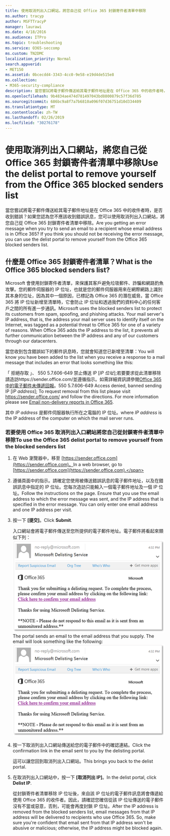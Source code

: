 ```yaml
---
title: 使用取消列出入口網站，將您自己從 Office 365 封鎖寄件者清單中移除
ms.author: tracyp
author: MSFTTracyP
manager: laurawi
ms.date: 4/18/2016
ms.audience: ITPro
ms.topic: troubleshooting
ms.service: O365-seccomp
ms.custom: TN2DMC
localization_priority: Normal
search.appverid:
- MET150
ms.assetid: 0bcecdd4-3343-4cc0-9e58-e19d4de515e8
ms.collection:
- M365-security-compliance
description: 當您嘗試將電子郵件傳送給其電子郵件地址是在 Office 365 中的收件者時，是否收到錯誤？如果您認為您不應該收到錯誤訊息，您可以使用取消列出入口網站，將您自己從 Office 365 封鎖寄件者清單中移除。
ms.openlocfilehash: 9b4834ae474d781497043bd8800879c57f36d785
ms.sourcegitcommit: 686bc9a8f7a7b6810a096f07d36751d10d334409
ms.translationtype: MT
ms.contentlocale: zh-TW
ms.lasthandoff: 02/26/2019
ms.locfileid: "30276178"
---
```

# <a name="use-the-delist-portal-to-remove-yourself-from-the-office-365-blocked-senders-list"></a><span data-ttu-id="79eba-104">使用取消列出入口網站，將您自己從 Office 365 封鎖寄件者清單中移除</span><span class="sxs-lookup"><span data-stu-id="79eba-104">Use the delist portal to remove yourself from the Office 365 blocked senders list</span></span>

<span data-ttu-id="79eba-p102">當您嘗試將電子郵件傳送給其電子郵件地址是在 Office 365 中的收件者時，是否收到錯誤？如果您認為您不應該收到錯誤訊息，您可以使用取消列出入口網站，將您自己從 Office 365 封鎖寄件者清單中移除。</span><span class="sxs-lookup"><span data-stu-id="79eba-p102">Are you getting an error message when you try to send an email to a recipient whose email address is in Office 365? If you think you should not be receiving the error message, you can use the delist portal to remove yourself from the Office 365 blocked senders list.</span></span>
  
## <a name="what-is-the-office-365-blocked-senders-list"></a><span data-ttu-id="79eba-107">什麼是 Office 365 封鎖寄件者清單？</span><span class="sxs-lookup"><span data-stu-id="79eba-107">What is the Office 365 blocked senders list?</span></span>

<span data-ttu-id="79eba-p103">Microsoft 會使用封鎖寄件者清單，來保護其客戶避免垃圾郵件、詐騙和網路釣魚攻擊。您的郵件伺服器的 IP 位址，也就是您的郵件伺服器用來在網際網路上識別其本身的位址，因為其中一個原因，已標記為 Office 365 的潛在威脅。當 Office 365 將 IP 位址新增至清單時，它會防止 IP 位址和透過我們的資料中心的任何客戶之間的所有進一步通訊。</span><span class="sxs-lookup"><span data-stu-id="79eba-p103">Microsoft uses the blocked senders list to protect its customers from spam, spoofing, and phishing attacks. Your mail server's IP address, that is, the address your mail server uses to identify itself on the Internet, was tagged as a potential threat to Office 365 for one of a variety of reasons. When Office 365 adds the IP address to the list, it prevents all further communication between the IP address and any of our customers through our datacenters.</span></span>
  
<span data-ttu-id="79eba-111">當您收到包含錯誤如下的郵件訊息時，您就會知道您已新增至清單：</span><span class="sxs-lookup"><span data-stu-id="79eba-111">You will know you have been added to the list when you receive a response to a mail message that includes an error that looks something like this:</span></span>
  
<span data-ttu-id="79eba-p104">「 拒絕存取 」、 550 5.7.606-649 禁止傳送 IP [_IP 位址_];若要要求從此清單移除請造訪https://sender.office.com/並遵循指示。如需詳細資訊請參閱[Office 365 中的電子郵件未傳遞回報](http://go.microsoft.com/fwlink/?LinkID=526653)。</span><span class="sxs-lookup"><span data-stu-id="79eba-p104">550 5.7.606-649 Access denied, banned sending IP [_IP address_]; To request removal from this list please visit https://sender.office.com/ and follow the directions. For more information please see [Email non-delivery reports in Office 365](http://go.microsoft.com/fwlink/?LinkID=526653).</span></span>
  
<span data-ttu-id="79eba-114">其中  _IP address_ 是郵件伺服器執行所在之電腦的 IP 位址。</span><span class="sxs-lookup"><span data-stu-id="79eba-114">where  _IP address_ is the IP address of the computer on which the mail server runs.</span></span> 
  
### <a name="to-use-the-office-365-delist-portal-to-remove-yourself-from-the-blocked-senders-list"></a><span data-ttu-id="79eba-115">若要使用 Office 365 取消列出入口網站將您自己從封鎖寄件者清單中移除</span><span class="sxs-lookup"><span data-stu-id="79eba-115">To use the Office 365 delist portal to remove yourself from the blocked senders list</span></span>

1. <span data-ttu-id="79eba-116">在 Web 瀏覽器中，移至 [https://sender.office.com](https://sender.office.com)。</span><span class="sxs-lookup"><span data-stu-id="79eba-116">In a web browser, go to [https://sender.office.com](https://sender.office.com).</span></span>
    
2. <span data-ttu-id="79eba-p105">遵循頁面中的指示。請確定您使用被傳送錯誤訊息的電子郵件地址，以及在錯誤訊息中指定的 IP 位址。您每次造訪只能輸入一個電子郵件地址及一個 IP 位址。</span><span class="sxs-lookup"><span data-stu-id="79eba-p105">Follow the instructions on the page. Ensure that you use the email address to which the error message was sent, and the IP address that is specified in the error message. You can only enter one email address and one IP address per visit.</span></span>
    
3. <span data-ttu-id="79eba-120">按一下 **[提交]**。</span><span class="sxs-lookup"><span data-stu-id="79eba-120">Click **Submit**.</span></span>
    
    <span data-ttu-id="79eba-p106">入口網站會將電子郵件傳送至您所提供的電子郵件地址。電子郵件將看起來類似下列：![送出要求透過 delist 入口網站時所接收的電子郵件的螢幕擷取畫面](media/bf13e4f7-f68c-4e46-baa7-b6ab4cfc13f3.png)</span><span class="sxs-lookup"><span data-stu-id="79eba-p106">The portal sends an email to the email address that you supply. The email will look something like the following:  ![Screenshot of email received when you submit a request through the delist portal](media/bf13e4f7-f68c-4e46-baa7-b6ab4cfc13f3.png)</span></span>
  
4. <span data-ttu-id="79eba-123">按一下取消列出入口網站傳送給您的電子郵件中的確認連結。</span><span class="sxs-lookup"><span data-stu-id="79eba-123">Click the confirmation link in the email sent to you by the delisting portal.</span></span>
    
    <span data-ttu-id="79eba-124">這可以讓您回到取消列出入口網站。</span><span class="sxs-lookup"><span data-stu-id="79eba-124">This brings you back to the delist portal.</span></span>
    
5. <span data-ttu-id="79eba-125">在取消列出入口網站中，按一下 **[取消列出 IP]**。</span><span class="sxs-lookup"><span data-stu-id="79eba-125">In the delist portal, click **Delist IP**.</span></span>
    
    <span data-ttu-id="79eba-p107">從封鎖寄件者清單移除 IP 位址後，來自該 IP 位址的電子郵件訊息將會傳遞給使用 Office 365 的收件者。因此，請確認您確信從該 IP 位址傳送的電子郵件沒有不當或惡意，否則，可能會再度封鎖 IP 位址。</span><span class="sxs-lookup"><span data-stu-id="79eba-p107">After the IP address is removed from the blocked senders list, email messages from that IP address will be delivered to recipients who use Office 365. So, make sure you're confident that email sent from that IP address won't be abusive or malicious; otherwise, the IP address might be blocked again.</span></span>
    


